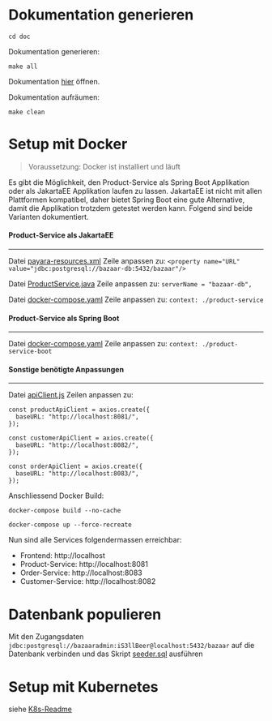 # Dokumentation generieren

```shell
cd doc
```

Dokumentation generieren:

```shell
make all
```

Dokumentation [hier](/doc/main.pdf) öffnen.

Dokumentation aufräumen:

```shell
make clean
```

# Setup mit Docker

> Voraussetzung: Docker ist installiert und läuft

Es gibt die Möglichkeit, den Product-Service als Spring Boot Applikation oder als JakartaEE Applikation laufen zu lassen. JakartaEE ist nicht mit allen Plattformen kompatibel,
daher bietet Spring Boot eine gute Alternative, damit die Applikation trotzdem getestet werden kann. Folgend sind beide Varianten dokumentiert.

#### Product-Service als JakartaEE

---

Datei [payara-resources.xml](/product-service/src/main/resources/META-INF/payara-resources.xml) Zeile anpassen zu:
`<property name="URL" value="jdbc:postgresql://bazaar-db:5432/bazaar"/>`

Datei [ProductService.java](/product-service/src/main/java/ch/schuum/brewbazaar/ProductService.java) Zeile anpassen zu:
`serverName = "bazaar-db",`

Datei [docker-compose.yaml](./docker-compose.yml) Zeile anpassen zu: `context: ./product-service`

#### Product-Service als Spring Boot

---

Datei [docker-compose.yaml](./docker-compose.yml) Zeile anpassen zu: `context: ./product-service-boot`

#### Sonstige benötigte Anpassungen

---

Datei [apiClient.js](/frontend/src/api/apiClient.js) Zeilen anpassen zu:

```
const productApiClient = axios.create({
  baseURL: "http://localhost:8081/",
});

const customerApiClient = axios.create({
  baseURL: "http://localhost:8082/",
});

const orderApiClient = axios.create({
  baseURL: "http://localhost:8083/",
});
```

Anschliessend Docker Build:

```shell
docker-compose build --no-cache
```

```shell
docker-compose up --force-recreate
```

Nun sind alle Services folgendermassen erreichbar:

- Frontend: http://localhost
- Product-Service: http://localhost:8081
- Order-Service: http://localhost:8083
- Customer-Service: http://localhost:8082

# Datenbank populieren

Mit den Zugangsdaten `jdbc:postgresql://bazaaradmin:iS3llBeer@localhost:5432/bazaar` auf die Datenbank verbinden und das Skript [seeder.sql](./k8s/database/seeder.sql) ausführen

# Setup mit Kubernetes

siehe [K8s-Readme](./k8s/README.md)
